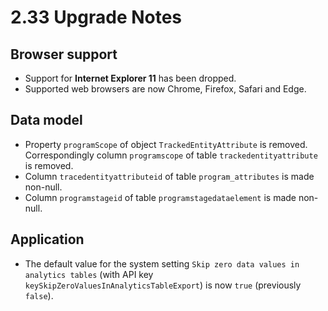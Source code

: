 # 2.33 Upgrade Notes

## Browser support

- Support for **Internet Explorer 11** has been dropped.
- Supported web browsers are now Chrome, Firefox, Safari and Edge.

## Data model

- Property `programScope` of object `TrackedEntityAttribute` is removed. Correspondingly column `programscope` of table `trackedentityattribute` is removed.
- Column `tracedentityattributeid` of table `program_attributes` is made non-null.
- Column `programstageid` of table `programstagedataelement` is made non-null.

## Application

- The default value for the system setting `Skip zero data values in analytics tables` (with API key `keySkipZeroValuesInAnalyticsTableExport`) is now `true` (previously `false`).
